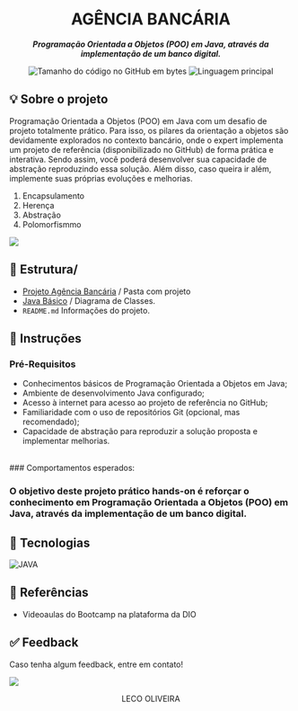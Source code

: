 <h1 align="center">
 AGÊNCIA BANCÁRIA
</h1>

<p align="center">
	<b><i>
Programação Orientada a Objetos (POO) em Java, através da implementação de um banco digital.
  </i></b>
</p>

<p align="center">
	<img alt="Tamanho do código no GitHub em bytes" src="https://img.shields.io/github/languages/code-size/juliagonzalezmoreira/DesafioIphone?color=6272a4" />
	<img alt="Linguagem principal" src="https://img.shields.io/github/languages/top/juliagonzalezmoreira/DesafioIphone?color=6272a4"/>
</p>

## 💡 Sobre o projeto
Programação Orientada a Objetos (POO) em Java com um desafio de projeto totalmente prático. Para isso, os pilares da orientação a objetos são devidamente explorados no contexto bancário, onde o expert implementa um projeto de referência (disponibilizado no GitHub) de forma prática e interativa. Sendo assim, você poderá desenvolver sua capacidade de abstração reproduzindo essa solução. Além disso, caso queira ir além, implemente suas próprias evoluções e melhorias.
<ol>
    <li>Encapsulamento</li>
    <li>Herença</li>
    <li>Abstração</li>
    <li>Polomorfismmo</li>
</ol>
<img src="src/UML.png" tittle="nome da imagem">
 <br>

## 📁 Estrutura/
- [Projeto Agência Bancária](https://github.com/lecooliveirastartdev/Estudo-Java/tree/5d8fed037163f445dfffeb6c7ad693d53f57ee1f/Agencia-Bancaria) / Pasta com projeto
- [Java Básico](https://glysns.gitbook.io/java-basico/programacao-orientada-a-objetos/pilares-do-poo) / Diagrama de Classes.
- ```README.md```  Informações do projeto.  
## 📍 Instruções 

### Pré-Requisitos
- Conhecimentos básicos de Programação Orientada a Objetos em Java;
- Ambiente de desenvolvimento Java configurado;
- Acesso à internet para acesso ao projeto de referência no GitHub;
- Familiaridade com o uso de repositórios Git (opcional, mas recomendado);
- Capacidade de abstração para reproduzir a solução proposta e implementar melhorias.
<br>
### Comportamentos esperados:
<h3> O objetivo deste projeto prático hands-on é reforçar o conhecimento em   Programação Orientada a   Objetos (POO) em Java, através da 
 implementação de um banco digital.



##  🔧 Tecnologias
![JAVA](https://img.shields.io/badge/Java-ED8B00?style=for-the-badge&logo=openjdk&logoColor=white)
  
## 🔗 Referências
- Videoaulas do Bootcamp na plataforma da DIO


## ✅ Feedback

Caso tenha algum feedback, entre em contato!

<a href = "mailto:lecooliveirastartdev"><img src="https://img.shields.io/badge/Microsoft-258ffa?style=for-the-
badge&logo=microsoft&logoColor=white)"></a> 
<br>

<p align="center"> LECO OLIVEIRA </p>